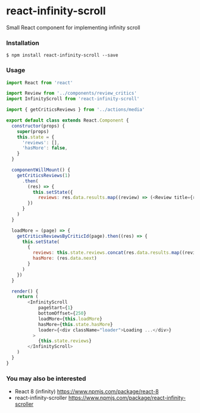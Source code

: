 # react-infinity-scroll

Small React component for implementing infinity scroll
### Installation

```
$ npm install react-infinity-scroll --save
```

### Usage

```javascript
import React from 'react'

import Review from '../components/review_critics'
import InfinityScroll from 'react-infinity-scroll'

import { getCriticsReviews } from '../actions/media'

export default class extends React.Component {
  constructor(props) {
    super(props)
    this.state = {
      'reviews': [],
      'hasMore': false,
    }
  }

  componentWillMount() {
    getCriticsReviews(1)
      .then(
        (res) => {
          this.setState({
            reviews: res.data.results.map((review) => (<Review title={review.title} />))
        })
      }
    )
  }

  loadMore = (page) => {
    getCriticsReviewsByCriticId(page).then((res) => {
      this.setState(
        {
          reviews: this.state.reviews.concat(res.data.results.map((review) => (<Review title={review.title} />))),
          hasMore: (res.data.next)
        }
      )
    })
  }

  render() {
    return (
        <InfinityScroll
            pageStart={1}
            bottomOffset={250}
            loadMore={this.loadMore}
            hasMore={this.state.hasMore}
            loader={<div className="loader">Loading ...</div>}
          >
            {this.state.reviews}
        </InfinityScroll>
    )
  }
}
```


### You may also be interested

* React 8 (infinity) https://www.npmjs.com/package/react-8
* react-infinity-scroller https://www.npmjs.com/package/react-infinity-scroller

